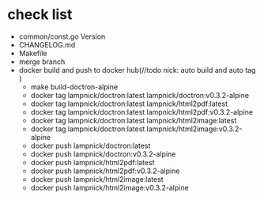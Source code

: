 # check list 
- common/const.go Version
- CHANGELOG.md
- Makefile
- merge branch
- docker build and push to docker hub(//todo nick: auto build and auto tag )
  - make build-doctron-alpine
  - docker tag lampnick/doctron:latest lampnick/doctron:v0.3.2-alpine
  - docker tag lampnick/doctron:latest lampnick/html2pdf:latest
  - docker tag lampnick/doctron:latest lampnick/html2pdf:v0.3.2-alpine
  - docker tag lampnick/doctron:latest lampnick/html2image:latest
  - docker tag lampnick/doctron:latest lampnick/html2image:v0.3.2-alpine
  - docker push lampnick/doctron:latest
  - docker push lampnick/doctron:v0.3.2-alpine
  - docker push lampnick/html2pdf:latest
  - docker push lampnick/html2pdf:v0.3.2-alpine
  - docker push lampnick/html2image:latest
  - docker push lampnick/html2image:v0.3.2-alpine
